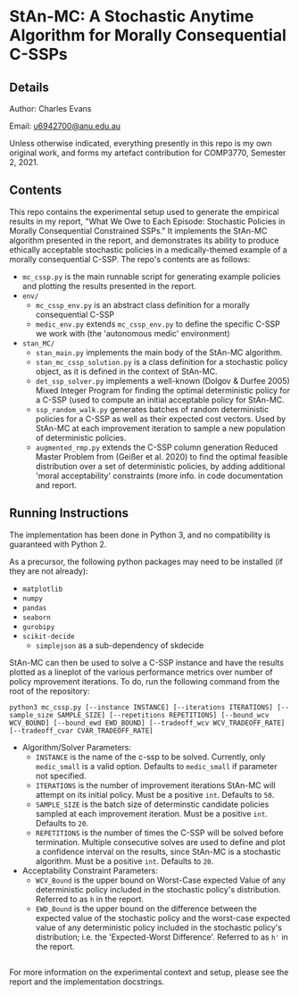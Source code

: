 # StAn-MC: A Stochastic Anytime Algorithm for **M**orally **C**onsequential C-SSPs

## Details

Author: Charles Evans 

Email: u6942700@anu.edu.au

Unless otherwise indicated, everything presently in this repo is my own original work, and forms my artefact contribution
for COMP3770, Semester 2, 2021.

## Contents

This repo contains the experimental setup used to generate the empirical results in my report, "What We Owe to Each Episode: Stochastic Policies in Morally Consequential Constrained SSPs." It implements the StAn-MC algorithm presented in the report, and demonstrates its ability to produce ethically acceptable stochastic policies in a medically-themed example of a morally consequential C-SSP. The repo's contents are as follows:

- `mc_cssp.py` is the main runnable script for generating example policies and plotting the results presented in the report.
- `env/`
    - `mc_cssp_env.py` is an abstract class definition for a morally consequential C-SSP
    - `medic_env.py` extends `mc_cssp_env.py` to define the specific C-SSP we work with (the 'autonomous medic' environment)
- `stan_MC/`
    - `stan_main.py` implements the main body of the StAn-MC algorithm.
    - `stan_mc_cssp_solution.py` is a class definition for a stochastic policy object, as it is defined in the context of StAn-MC.
    - `det_ssp_solver.py` implements a well-known (Dolgov & Durfee 2005) Mixed Integer Program for finding the optimal deterministic policy for a C-SSP (used to compute an initial acceptable policy for StAn-MC.
    - `ssp_random_walk.py` generates batches of random deterministic policies for a C-SSP as well as their expected cost vectors. Used by StAn-MC at each improvement iteration to sample a new population of deterministic policies.
    - `augmented_rmp.py` extends the C-SSP column generation Reduced Master Problem from (Geißer et al. 2020) to find the optimal feasible distribution over a set of deterministic policies, by adding additional 'moral acceptability' constraints (more info. in code documentation and report.


## Running Instructions

The implementation has been done in Python 3, and no compatibility is guaranteed with Python 2.

As a precursor, the following python packages may need to be installed (if they are not already):
- `matplotlib`
- `numpy`
- `pandas`
- `seaborn`
- `gurobipy`
- `scikit-decide`
    - `simplejson` as a sub-dependency of skdecide

StAn-MC can then be used to solve a C-SSP instance and have the results plotted as a lineplot of the various performance metrics over number of policy mprovement iterations. To do, run the following command from the root of the repository:

`python3 mc_cssp.py [--instance INSTANCE] [--iterations ITERATIONS] [--sample_size SAMPLE_SIZE] [--repetitions REPETITIONS] [--bound_wcv WCV_BOUND] [--bound_ewd EWD_BOUND] [--tradeoff_wcv WCV_TRADEOFF_RATE] [--tradeoff_cvar CVAR_TRADEOFF_RATE]`
- Algorithm/Solver Parameters:
    - `INSTANCE` is the name of the c-ssp to be solved. Currently, only `medic_small` is a valid option. Defaults to `medic_small` if parameter not specified.
    - `ITERATIONS` is the number of improvement iterations StAn-MC will attempt on its initial policy. Must be a positive `int`. Defaults to `50`.
    - `SAMPLE_SIZE` is the batch size of determinstic candidate policies sampled at each improvement iteration. Must be a positive `int`. Defaults to `20`.
    - `REPETITIONS` is the number of times the C-SSP will be solved before termination. Multiple consecutive solves are used to define and plot a confidence interval on the results, since StAn-MC is a stochastic algorithm. Must be a positive `int`. Defaults to `20`.
- Acceptability Constraint Parameters:
    - `WCV_Bound` is the upper bound on Worst-Case expected Value of any deterministic policy included in the stochastic policy's distribution. Referred to as `h` in the report.
    - `EWD_Bound` is the upper bound on the difference between the expected value of the stochastic policy and the worst-case expected value of any deterministic policy included in the stochastic policy's distribution; i.e. the 'Expected-Worst Difference'. Referred to as `h'` in the report.


## 

For more information on the experimental context and setup, please see the report and the implementation docstrings.
